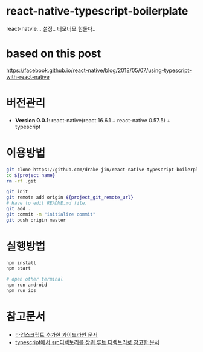 # react-native-typescript-boilerplate

react-natvie... 설정.. 너모너모 힘둘다..


# based on this post

https://facebook.github.io/react-native/blog/2018/05/07/using-typescript-with-react-native

# 버전관리

- **Version 0.0.1**: react-native(react 16.6.1 + react-native 0.57.5) + typescript

# 이용방법

``` bash
git clone https://github.com/drake-jin/react-native-typescript-boilerplate.git ${project_name}
cd ${project_name}
rm -rf .git

git init
git remote add origin ${project_git_remote_url}
# Have to edit README.md file.
git add .
git commit -m "initialize commit"
git push origin master
```

# 실행방법

``` bash
npm install
npm start

# open other terminal
npm run android
npm run ios
```

# 참고문서
- [타입스크립트 추가한 가이드라인 문서](https://facebook.github.io/react-native/blog/2018/05/07/using-typescript-with-react-native)
- [typescript에서 src디렉토리를 상위 루트 디렉토리로 참고한 문서](https://github.com/ds300/react-native-typescript-transformer/issues/56)